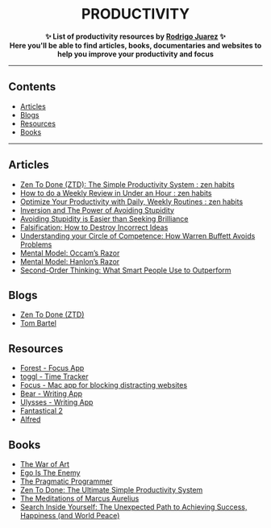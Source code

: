 <h1 align="center">
    PRODUCTIVITY
</h1>
<p align="center">
	<b>✨ List of productivity resources by <a href="https://rodrigojuarez.xyz/">Rodrigo Juarez</a> ✨</b><br/>
	<b> Here you'll be able to find articles, books, documentaries and websites to help you improve your productivity and focus</b>
</p>

---

## Contents

- [Articles](#articles)
- [Blogs](#blogs)
- [Resources](#resources)
- [Books](#books)

---

## Articles

- [Zen To Done (ZTD): The Simple Productivity System : zen habits](https://zenhabits.net/zen-to-done-ztd-the-ultimate-simple-productivity-system/)
- [How to do a Weekly Review in Under an Hour : zen habits](https://zenhabits.net/how-to-do-weekly-review-in-under-hour/)
- [Optimize Your Productivity with Daily, Weekly Routines : zen habits](https://zenhabits.net/optimize-your-productivity-with-daily-weekly-routines/)
- [Inversion and The Power of Avoiding Stupidity](https://www.farnamstreetblog.com/2013/10/inversion/)
- [Avoiding Stupidity is Easier than Seeking Brilliance](https://www.farnamstreetblog.com/2014/06/avoiding-stupidity/)
- [Falsification: How to Destroy Incorrect Ideas](https://www.farnamstreetblog.com/2014/02/peter-cathcart-wason-falsification/)
- [Understanding your Circle of Competence: How Warren Buffett Avoids Problems](https://www.farnamstreetblog.com/2013/12/mental-model-circle-of-competence/)
- [Mental Model: Occam’s Razor](https://www.farnamstreetblog.com/2017/05/mental-model-occams-razor/)
- [Mental Model: Hanlon’s Razor](https://www.farnamstreetblog.com/2017/04/mental-model-hanlons-razor/)
- [Second-Order Thinking: What Smart People Use to Outperform](https://www.farnamstreetblog.com/2016/04/second-level-thinking/)

## Blogs

- [Zen To Done (ZTD)](https://zenhabits.net)
- [Tom Bartel](https://www.tombartel.de/)

## Resources

- [Forest - Focus App](https://www.forestapp.cc/en/)
- [toggl - Time Tracker](https://toggl.com/)
- [Focus - Mac app for blocking distracting websites](https://heyfocus.com/)
- [Bear - Writing App](http://www.bear-writer.com/)
- [Ulysses - Writing App](https://www.ulyssesapp.com/)
- [Fantastical 2](https://flexibits.com/fantastical)
- [Alfred](https://www.alfredapp.com/)

## Books

- [The War of Art](https://www.amazon.com/War-Art-Steven-Pressfield-ebook/dp/B007A4SDCG/ref=sr_1_1?ie=UTF8&qid=1501022291&sr=8-1&keywords=the+war+of+art)
- [Ego Is The Enemy](https://www.amazon.com/Ego-Enemy-Ryan-Holiday/dp/1591847818)
- [The Pragmatic Programmer](https://www.amazon.com/Pragmatic-Programmer-Journeyman-Master-ebook/dp/B003GCTQAE/ref=sr_1_1?s=digital-text&ie=UTF8&qid=1501022326&sr=1-1&keywords=the+pragmatic+programmer)
- [Zen To Done: The Ultimate Simple Productivity System](https://www.amazon.com/Zen-Done-Ultimate-Simple-Productivity-ebook/dp/B001970HQU/ref=sr_1_1?ie=UTF8&qid=1501022298&sr=8-1&keywords=zen+to+done)
- [The Meditations of Marcus Aurelius](https://www.amazon.com/gp/product/B0192TVZ3A/ref=x_gr_w_bb?ie=UTF8&tag=x_gr_w_bb-20&linkCode=as2&camp=1789&creative=9325&creativeASIN=B0192TVZ3A&SubscriptionId=1MGPYB6YW3HWK55XCGG2)
- [Search Inside Yourself: The Unexpected Path to Achieving Success, Happiness (and World Peace)](https://www.amazon.com/Search-Inside-Yourself-Unexpected-Achieving-ebook/dp/B0070XF474/ref=sr_1_1?ie=UTF8&qid=1504128936&sr=8-1&keywords=search+inside+yourself)